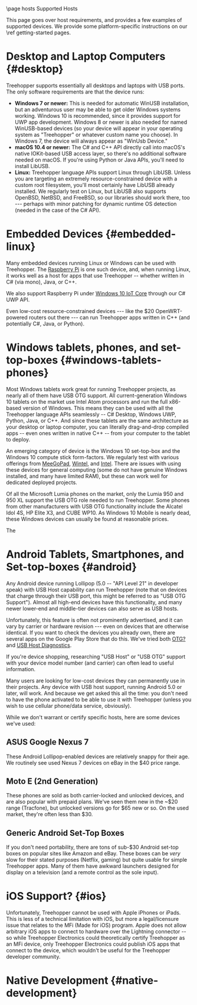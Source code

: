 \page hosts Supported Hosts

This page goes over host requirements, and provides a few examples of supported devices. We provide some platform-specific instructions on our \ref getting-started pages.

# Desktop and Laptop Computers {#desktop}
Treehopper supports essentially all desktops and laptops with USB ports. The only software requirements are that the device runs:
 - **Windows 7 or newer:** This is needed for automatic WinUSB installation, but an adventurous user may be able to get older Windows systems working. Windows 10 is recommended, since it provides support for UWP app development. Windows 8 or newer is also needed for named WinUSB-based devices (so your device will appear in your operating system as "Treehopper" or whatever custom name you choose). In Windows 7, the device will always appear as "WinUsb Device."
 - **macOS 10.4 or newer:** The C# and C++ API directly call into macOS's native IOKit-based USB access layer, so there's no additional software needed on macOS. If you're using Python or Java APIs, you'll need to install LibUSB.
 - **Linux:** Treehopper language APIs support Linux through LibUSB. Unless you are targeting an extremely resource-constrained device with a custom root filesystem, you'll most certainly have LibUSB already installed. We regularly test on Linux, but LibUSB also supports OpenBSD, NetBSD, and FreeBSD, so our libraries should work there, too --- perhaps with minor patching for dynamic runtime OS detection (needed in the case of the C# API).

# Embedded Devices {#embedded-linux}
Many embedded devices running Linux or Windows can be used with Treehopper. The [Raspberry Pi](https://www.raspberrypi.org/) is one such device, and, when running Linux, it works well as a host for apps that use Treehopper -- whether written in C# (via mono), Java, or C++. 

We also support Raspberry Pi under [Windows 10 IoT Core](https://developer.microsoft.com/en-us/windows/iot/explore/iotcore) through our C# UWP API.

Even low-cost resource-constrained devices --- like the $20 OpenWRT-powered routers out there --- can run Treehopper apps written in C++ (and potentially C#, Java, or Python).

# Windows tablets, phones, and set-top-boxes {#windows-tablets-phones}
Most Windows tablets work great for running Treehopper projects, as nearly all of them have USB OTG support. All current-generation Windows 10 tablets on the market use Intel Atom processors and run the full x86-based version of Windows. This means they can be used with all the Treehopper language APIs seamlessly -- C# Desktop, Windows UWP, Python, Java, or C++. And since these tablets are the same architecture as your desktop or laptop computer, you can literally drag-and-drop compiled apps -- even ones written in native C++ -- from your computer to the tablet to deploy. 

An emerging category of device is the Windows 10 set-top-box and the Windows 10 compute stick form-factors. We regularly test with various offerings from [MeeGoPad](http://www.x86pad.com/), [Wintel](https://www.amazon.com/dp/B06W2LWQKC), and [Intel](http://www.intel.com/content/www/us/en/compute-stick/intel-compute-stick.html). There are issues with using these devices for general computing (some do not have genuine Windows installed, and many have limited RAM), but these can work well for dedicated deployed projects.

Of all the Microsoft Lumia phones on the market, only the Lumia 950 and 950 XL support the USB OTG role needed to run Treehopper. Some phones from other manufacturers with USB OTG functionality include the Alcatel Idol 4S, HP Elite X3, and CUBE WP10. As Windows 10 Mobile is nearly dead, these Windows devices can usually be found at reasonable prices.

The 

# Android Tablets, Smartphones, and Set-top-boxes {#android}
Any Android device running Lollipop (5.0 -- "API Level 21" in developer speak) with USB Host capability can run Treehopper (note that on devices that charge through their USB port, this might be referred to as "USB OTG Support"). Almost all high-end devices have this functionality, and many newer lower-end and middle-tier devices can also serve as USB hosts. 

Unfortunately, this feature is often not prominently advertised, and it can vary by carrier or hardware revision --- even on devices that are otherwise identical. If you want to check the devices you already own, there are several apps on the Google Play Store that do this. We've tried both [OTG?](https://play.google.com/store/apps/details?id=com.btssm.doihaveotg&hl=en) and [USB Host Diagnostics](https://play.google.com/store/apps/details?id=eu.chainfire.usbhostdiagnostics&hl=en).

If you're device shopping, researching "USB Host" or "USB OTG" support with your device model number (and carrier) can often lead to useful information. 

Many users are looking for low-cost devices they can permanently use in their projects. Any device with USB host support, running Android 5.0 or later, will work. And because we get asked this all the time: you don't need to have the phone activated to be able to use it with Treehopper (unless you wish to use cellular phone/data service, obviously). 

While we don't warrant or certify specific hosts, here are some devices we've used:

## ASUS Google Nexus 7
These Android Lollipop-enabled devices are relatively snappy for their age. We routinely see used Nexus 7 devices on eBay in the $40 price range.

## Moto E (2nd Generation)
These phones are sold as both carrier-locked and unlocked devices, and are also popular with prepaid plans. We've seen them new in the ~$20 range (Tracfone), but unlocked versions go for $65 new or so. On the used market, they're often less than $30.

## Generic Android Set-Top Boxes
If you don't need portability, there are tons of sub-$30 Android set-top boxes on popular sites like Amazon and eBay. These boxes can be *very* slow for their stated purposes (Netflix, gaming) but quite usable for simple Treehopper apps. Many of them have awkward launchers designed for display on a television (and a remote control as the sole input).

# iOS Support? {#ios}
Unfortunately, Treehopper cannot be used with Apple iPhones or iPads. This is less of a technical limitation with iOS, but more a legal/licensure issue that relates to the MFi (Made for iOS) program. Apple does not allow arbitrary iOS apps to connect to hardware over the Lightning connector -- so while Treehopper Electronics could theoretically certify Treehopper as an MFi device, only Treehopper Electronics could publish iOS apps that connect to the device, which wouldn't be useful for the Treehopper developer community.

# Native Development {#native-development}

